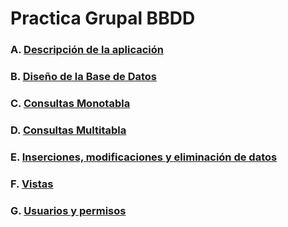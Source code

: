 # Practica Grupal BBDD
### A. [Descripción de la aplicación](Descripción-aplicación.md)
### B. [Diseño de la Base de Datos](Diseño-BBDD.sql)
### C. [Consultas Monotabla](Consultas-monotabla.sql)
### D. [Consultas Multitabla](Consultas-multitabla.sql)
### E. [Inserciones, modificaciones y eliminación de datos](inserciones-modificaciones-eliminaciones.sql)
### F. [Vistas](vistas.sql)
### G. [Usuarios y permisos](usuarios-permisos.sql)
